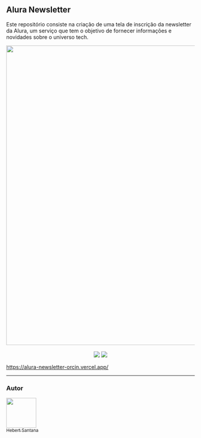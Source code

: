 ## Alura Newsletter

<p>Este repositório consiste na criação de uma tela de inscrição da newsletter da Alura, um serviço que tem o objetivo de fornecer informações e novidades sobre o universo tech.</p>

<div align='center'>
<img src='https://user-images.githubusercontent.com/76708357/162736350-2c71a443-f157-42ec-8e3f-bd62d2889b39.png' width=800>
 <br><br>
<img src="https://img.shields.io/badge/HTML5-E34F26?style=for-the-badge&logo=html5&logoColor=white">
<img src="https://img.shields.io/badge/Tailwind_CSS-38B2AC?style=for-the-badge&logo=tailwind-css&logoColor=white">
  
</div>

<https://alura-newsletter-orcin.vercel.app/>

<hr>

### Autor
[<img src="https://avatars.githubusercontent.com/u/102166830?v=4" width=80><br><sub>Hebert Santana</sub>](https://github.com/hebert-santana)
